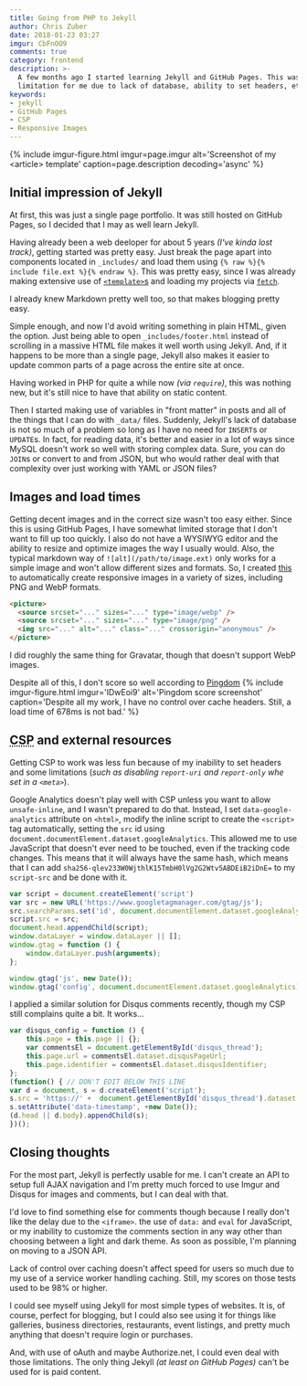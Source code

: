 ```yaml
---
title: Going from PHP to Jekyll
author: Chris Zuber
date: 2018-01-23 03:27
imgur: CbFnOO9
comments: true
category: frontend
description: >-
  A few months ago I started learning Jekyll and GitHub Pages. This was a severe
  limitation for me due to lack of database, ability to set headers, etc.
keywords:
- jekyll
- GitHub Pages
- CSP
- Responsive Images
---
```

{% include
  imgur-figure.html
  imgur=page.imgur
  alt='Screenshot of my &lt;article&gt; template'
  caption=page.description
  decoding='async'
%}

## Initial impression of Jekyll
At first, this was just a single page portfolio. It was still hosted on GitHub Pages,
so I decided that I may as well learn Jekyll.

Having already been a web deeloper for about 5 years *(I've kinda lost track)*,
getting started was pretty easy. Just break the page apart into components located
in `_includes/` and load them using <code>{% raw %}{% include file.ext %}{% endraw %}</code>.
This was pretty easy, since I was already making extensive use of [`<template>`s](https://developer.mozilla.org/en-US/docs/Web/HTML/Element/template)
and loading my projects via [`fetch`](https://developer.mozilla.org/en-US/docs/Web/API/WindowOrWorkerGlobalScope/fetch).

I already knew Markdown pretty well too, so that makes blogging pretty easy.

Simple enough, and now I'd avoid writing something in plain HTML, given the option.
Just being able to open `_includes/footer.html` instead of scrolling in a massive
HTML file makes it well worth using Jekyll. And, if it happens to be more than a
single page, Jekyll also makes it easier to update common parts of a page across
the entire site at once.

Having worked in PHP for quite a while now *(via `require`)*, this was nothing new,
but it's still nice to have that ability on static content.

Then I started making use of variables in "front matter" in posts and all of the
things that I can do with `_data/` files. Suddenly, Jekyll's lack of database
is not so much of a problem so long as I have no need for `INSERT`s or `UPDATE`s.
In fact, for reading data, it's better and easier in a lot of ways since MySQL
doesn't work so well with storing complex data. Sure, you can do `JOIN`s or convert
to and from JSON, but who would rather deal with that complexity over just working
with YAML or JSON files?

## Images and load times
Getting decent images and in the correct size wasn't too easy either. Since
this is using GitHub Pages, I have somewhat limited storage that I don't want
to fill up too quickly. I also do not have a WYSIWYG editor and the ability to
resize and optimize images the way I usually would. Also, the typical markdown
way of `![alt](/path/to/image.ext)` only works for a simple image and won't allow
different sizes and formats. So, I created [this](https://github.com/shgysk8zer0/shgysk8zer0.github.io/blob/master/_includes/imgur.html)
to automatically create responsive images in a variety of sizes, including PNG
and WebP formats.
```html
<picture>
  <source srcset="..." sizes="..." type="image/webp" />
  <source srcset="..." sizes="..." type="image/png" />
  <img src="..." alt="..." class="..." crossorigin="anonymous" />
</picture>
```

I did roughly the same thing for Gravatar, though that doesn't support WebP images.

Despite all of this, I don't score so well according to [Pingdom](https://tools.pingdom.com/)
{% include imgur-figure.html
  imgur='lDwEoi9'
  alt='Pingdom score screenshot'
  caption='Despite all my work, I have no control over cache headers. Still, a load time of 678ms is not bad.'
%}

## <abbr title="Content-Security-Policy">CSP</abbr> and external resources
Getting CSP to work was less fun because of my inability to set headers and some
limitations (*such as disabling `report-uri` and `report-only` whe set in a
`<meta>`*).

Google Analytics doesn't play well with CSP unless you want to allow `unsafe-inline`,
and I wasn't prepared to do that. Instead, I set `data-google-analytics` attribute
on `<html>`, modify the inline script to create the `<script>` tag automatically,
setting the `src` id using `document.documentElement.dataset.googleAnalytics`.
This allowed me to use JavaScript that doesn't ever need to be touched, even
if the tracking code changes. This means that it will always have the same hash,
which means that I can add `sha256-qlev233W0WjthlK15TmbH0lVg2G2Wtv5ABDEiB2iDnE=`
to my `script-src` and be done with it.

```javascript
var script = document.createElement('script')
var src = new URL('https://www.googletagmanager.com/gtag/js');
src.searchParams.set('id', document.documentElement.dataset.googleAnalytics);
script.src = src;
document.head.appendChild(script);
window.dataLayer = window.dataLayer || [];
window.gtag = function () {
	window.dataLayer.push(arguments);
};

window.gtag('js', new Date());
window.gtag('config', document.documentElement.dataset.googleAnalytics);
```

I applied a similar solution for Disqus comments recently, though my CSP still
complains quite a bit. It works...
```javascript
var disqus_config = function () {
	this.page = this.page || {};
	var commentsEl = document.getElementById('disqus_thread');
	this.page.url = commentsEl.dataset.disqusPageUrl;
	this.page.identifier = commentsEl.dataset.disqusIdentifier;
};
(function() { // DON'T EDIT BELOW THIS LINE
var d = document, s = d.createElement('script');
s.src = 'https://' +  document.getElementById('disqus_thread').dataset.disqusPageIdentifier + '.disqus.com/embed.js';
s.setAttribute('data-timestamp', +new Date());
(d.head || d.body).appendChild(s);
})();
```

## Closing thoughts
For the most part, Jekyll is perfectly usable for me. I can't create an API to
setup full AJAX navigation and I'm pretty much forced to use Imgur and Disqus for
images and comments, but I can deal with that.

I'd love to find something else for comments though because I really don't like
the delay due to the `<iframe>`. the use of `data:` and `eval` for JavaScript,
or my inability to customize the comments section in any way other than choosing
between a light and dark theme. As soon as possible, I'm planning on moving to
a JSON API.

Lack of control over caching doesn't affect speed for users so much due to my use
of a service worker handling caching. Still, my scores on those tests used to
be 98% or higher.

I could see myself using Jekyll for most simple types of websites. It is, of course,
perfect for blogging, but I could also see using it for things like galleries,
business directories, restaurants, event listings, and pretty much anything that
doesn't require login or purchases.

And, with use of oAuth and maybe Authorize.net, I could even deal with those
limitations. The only thing Jekyll *(at least on GitHub Pages)* can't be used for
is paid content.
